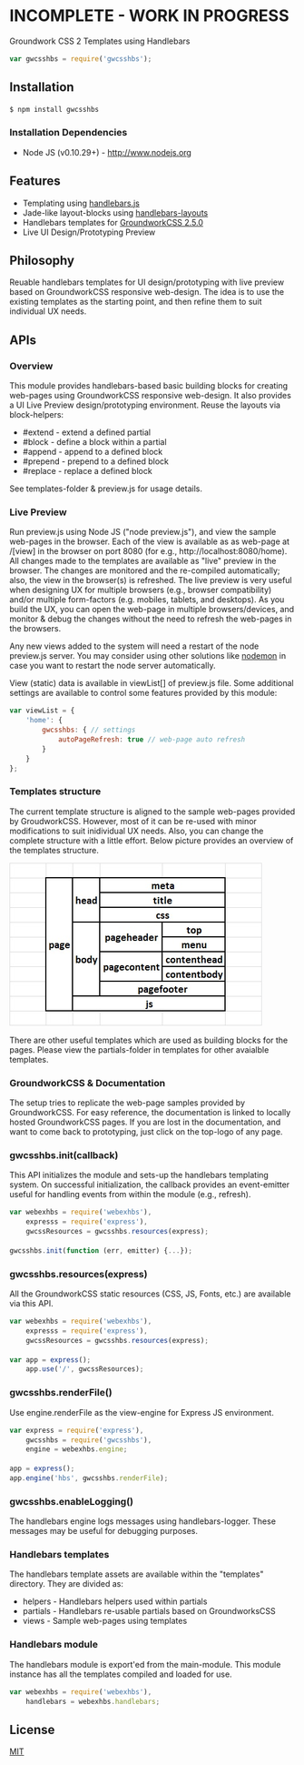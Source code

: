 # INCOMPLETE - WORK IN PROGRESS

  Groundwork CSS 2 Templates using Handlebars

```js
var gwcsshbs = require('gwcsshbs');
```

## Installation

```bash
$ npm install gwcsshbs
```

### Installation Dependencies

  * Node JS (v0.10.29+) - http://www.nodejs.org

## Features

  * Templating using [handlebars.js](https://github.com/wycats/handlebars.js)
  * Jade-like layout-blocks using [handlebars-layouts](https://github.com/shannonmoeller/handlebars-layouts)
  * Handlebars templates for [GroundworkCSS 2.5.0](https://github.com/groundworkcss/groundwork)
  * Live UI Design/Prototyping Preview

## Philosophy

  Reuable handlebars templates for UI design/prototyping with live preview based on
  GroundworkCSS responsive web-design. The idea is to use the existing templates as
  the starting point, and then refine them to suit individual UX needs.

## APIs

### Overview

  This module provides handlebars-based basic building blocks for creating web-pages using
  GroundworkCSS responsive web-design. It also provides a UI Live Preview design/prototyping
  environment. Reuse the layouts via block-helpers:
  * \#extend - extend a defined partial
  * \#block - define a block within a partial
  * \#append - append to a defined block
  * \#prepend - prepend to a defined block
  * \#replace - replace a defined block

  See templates-folder & preview.js for usage details.

### Live Preview

  Run preview.js using Node JS ("node preview.js"), and view the sample web-pages in the browser.
  Each of the view is available as as web-page at /[view] in the browser on port 8080 (for e.g.,
  http://localhost:8080/home). All changes made to the templates are available as "live" preview
  in the browser. The changes are monitored and the re-compiled automatically; also, the view in
  the browser(s) is refreshed. The live preview is very useful when designing UX for multiple browsers
  (e.g., browser compatibility) and/or multiple form-factors (e.g. mobiles, tablets, and desktops).
  As you build the UX, you can open the web-page in multiple browsers/devices, and monitor & debug
  the changes without the need to refresh the web-pages in the browsers.

  Any new views added to the system will need a restart of the node preview.js server. You may
  consider using other solutions like [nodemon](https://github.com/remy/nodemon) in case you want
  to restart the node server automatically.

  View (static) data is available in viewList[] of preview.js file. Some additional settings are
  available to control some features provided by this module:

```js
var viewList = {
    'home': {
        gwcsshbs: { // settings
            autoPageRefresh: true // web-page auto refresh
        }
    }
};
```

### Templates structure

  The current template structure is aligned to the sample web-pages provided by GroudworkCSS.
  However, most of it can be re-used with minor modifications to suit inidividual UX needs.
  Also, you can change the complete structure with a little effort. Below picture provides
  an overview of the templates structure.

  ![Templates-Layout](layout.jpg)

  There are other useful templates which are used as building blocks for the pages. Please
  view the partials-folder in templates for other avaialble templates. 

### GroundworkCSS & Documentation

  The setup tries to replicate the web-page samples provided by GroundworkCSS. For easy reference,
  the documentation is linked to locally hosted GroundworkCSS pages. If you are lost in the
  documentation, and want to come back to prototyping, just click on the top-logo of any page.

### gwcsshbs.init(callback)

  This API initializes the module and sets-up the handlebars templating system. On successful
  initialization, the callback provides an event-emitter useful for handling events from within
  the module (e.g., refresh).

```js
var webexhbs = require('webexhbs'),
    expresss = require('express'),
    gwcssResources = gwcsshbs.resources(express);

gwcsshbs.init(function (err, emitter) {...});
```

### gwcsshbs.resources(express)

  All the GroundworkCSS static resources (CSS, JS, Fonts, etc.) are available via this API.

```js
var webexhbs = require('webexhbs'),
    expresss = require('express'),
    gwcssResources = gwcsshbs.resources(express);

var app = express();
    app.use('/', gwcssResources);
```

### gwcsshbs.renderFile()

  Use engine.renderFile as the view-engine for Express JS  environment.

```js
var express = require('express'),
    gwcsshbs = require('gwcsshbs'),
    engine = webexhbs.engine;

app = express();
app.engine('hbs', gwcsshbs.renderFile);
```

### gwcsshbs.enableLogging()

  The handlebars engine logs messages using handlebars-logger. These messages may be useful
  for debugging purposes.

### Handlebars templates

  The handlebars template assets are available within the "templates" directory. They are divided as:
  * helpers - Handlebars helpers used within partials
  * partials - Handlebars re-usable partials based on GroundworksCSS
  * views - Sample web-pages using templates

### Handlebars module

  The handlebars module is export'ed from the main-module. This module instance has all the templates
  compiled and loaded for use.

```js
var webexhbs = require('webexhbs'),
    handlebars = webexhbs.handlebars;
```

## License

  [MIT](LICENSE)

